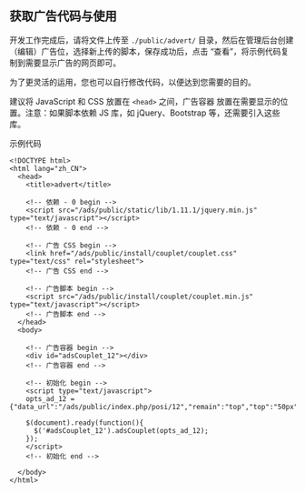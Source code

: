 ## 获取广告代码与使用

开发工作完成后，请将文件上传至 `./public/advert/` 目录，然后在管理后台创建（编辑）广告位，选择新上传的脚本，保存成功后，点击 “查看”，将示例代码复制到需要显示广告的网页即可。

为了更灵活的运用，您也可以自行修改代码，以便达到您需要的目的。

建议将 JavaScript 和 CSS 放置在 `<head>` 之间，广告容器 放置在需要显示的位置。注意：如果脚本依赖 JS 库，如 jQuery、Bootstrap 等，还需要引入这些库。

示例代码

``` markup
<!DOCTYPE html>
<html lang="zh_CN">
  <head>
    <title>advert</title>

    <!-- 依赖 - 0 begin -->
    <script src="/ads/public/static/lib/1.11.1/jquery.min.js" type="text/javascript"></script>
    <!-- 依赖 - 0 end -->

    <!-- 广告 CSS begin -->
    <link href="/ads/public/install/couplet/couplet.css" type="text/css" rel="stylesheet">
    <!-- 广告 CSS end -->

    <!-- 广告脚本 begin -->
    <script src="/ads/public/install/couplet/couplet.min.js" type="text/javascript"></script>
    <!-- 广告脚本 end -->
  </head>
  <body>

    <!-- 广告容器 begin -->
    <div id="adsCouplet_12"></div>
    <!-- 广告容器 end -->

    <!-- 初始化 begin -->
    <script type="text/javascript">
    opts_ad_12 = {"data_url":"/ads/public/index.php/posi/12","remain":"top","top":"50px","bottom":"50px","left":"10px","right":"10px"};

    $(document).ready(function(){
      $('#adsCouplet_12').adsCouplet(opts_ad_12);
    });
    </script>
    <!-- 初始化 end -->

  </body>
</html>
```
